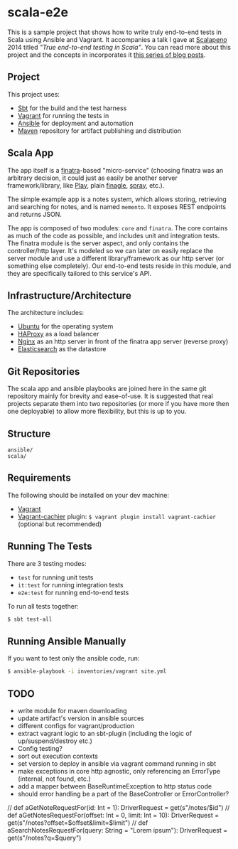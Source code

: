 # scala-e2e

This is a sample project that shows how to write truly end-to-end tests in Scala using Ansible and Vagrant. It accompanies a talk I gave at [Scalapeno](http://www.scalapeno.org.il/) 2014 titled *"True end-to-end testing in Scala"*. You can read more about this project and the concepts in incorporates it [this series of blog posts](http://orrsella.com).

## Project

This project uses:

* [Sbt](http://www.scala-sbt.org/) for the build and the test harness
* [Vagrant](http://www.vagrantup.com/) for running the tests in
* [Ansible](http://www.ansible.com/) for deployment and automation
* [Maven](http://maven.apache.org/) repository for artifact publishing and distribution

## Scala App

The app itself is a [finatra](http://finatra.info/)-based "micro-service" (choosing finatra was an arbitrary decision, it could just as easily be another server framework/library, like [Play](https://playframework.com/), plain [finagle](https://twitter.github.io/finagle/), [spray](http://spray.io/), etc.).

The simple example app is a notes system, which allows storing, retrieving and searching for notes, and is named `memento`. It exposes REST endpoints and returns JSON.

The app is composed of two modules: `core` and `finatra`. The core contains as much of the code as possible, and includes unit and integration tests. The finatra module is the server aspect, and only contains the controller/http layer. It's modeled so we can later on easily replace the server module and use a different library/framework as our http server (or something else completely). Our end-to-end tests reside in this module, and they are specifically tailored to this service's API.

## Infrastructure/Architecture

The architecture includes:

* [Ubuntu](http://www.ubuntu.com/server) for the operating system
* [HAProxy](http://www.haproxy.org/) as a load balancer
* [Nginx](http://nginx.org/) as an http server in front of the finatra app server (reverse proxy)
* [Elasticsearch](http://www.elasticsearch.org/) as the datastore

## Git Repositories

The scala app and ansible playbooks are joined here in the same git repository mainly for brevity and ease-of-use. It is suggested that real projects separate them into two repositories (or more if you have more then one deployable) to allow more flexibility, but this is up to you.

## Structure

```
ansible/
scala/
```

## Requirements

The following should be installed on your dev machine:

* [Vagrant](https://www.vagrantup.com/downloads.html)
* [Vagrant-cachier](https://github.com/fgrehm/vagrant-cachier) plugin: `$ vagrant plugin install vagrant-cachier` (optional but recommended)

## Running The Tests

There are 3 testing modes:

* `test` for running unit tests
* `it:test` for running integration tests
* `e2e:test` for running end-to-end tests

To run all tests together:

```bash
$ sbt test-all
```

## Running Ansible Manually

If you want to test only the ansible code, run:

```bash
$ ansible-playbook -i inventories/vagrant site.yml
```

## TODO

- write module for maven downloading
- update artifact's version in ansible sources
- different configs for vagrant/production
- extract vagrant logic to an sbt-plugin (including the logic of up/suspend/destroy etc.)
- Config testing?
- sort out execution contexts
- set version to deploy in ansible via vagrant command running in sbt
- make exceptions in core http agnostic, only referencing an ErrorType (internal, not found, etc.)
- add a mapper between BaseRuntimeException to http status code
- should error handling be a part of the BaseController or ErrorController?


//  def aGetNoteRequestFor(id: Int = 1): DriverRequest = get(s"/notes/$id")
//  def aGetNotesRequestFor(offset: Int = 0, limit: Int = 10): DriverRequest = get(s"/notes?offset=$offset&limit=$limit")
//  def aSearchNotesRequestFor(query: String = "Lorem ipsum"): DriverRequest = get(s"/notes?q=$query")

